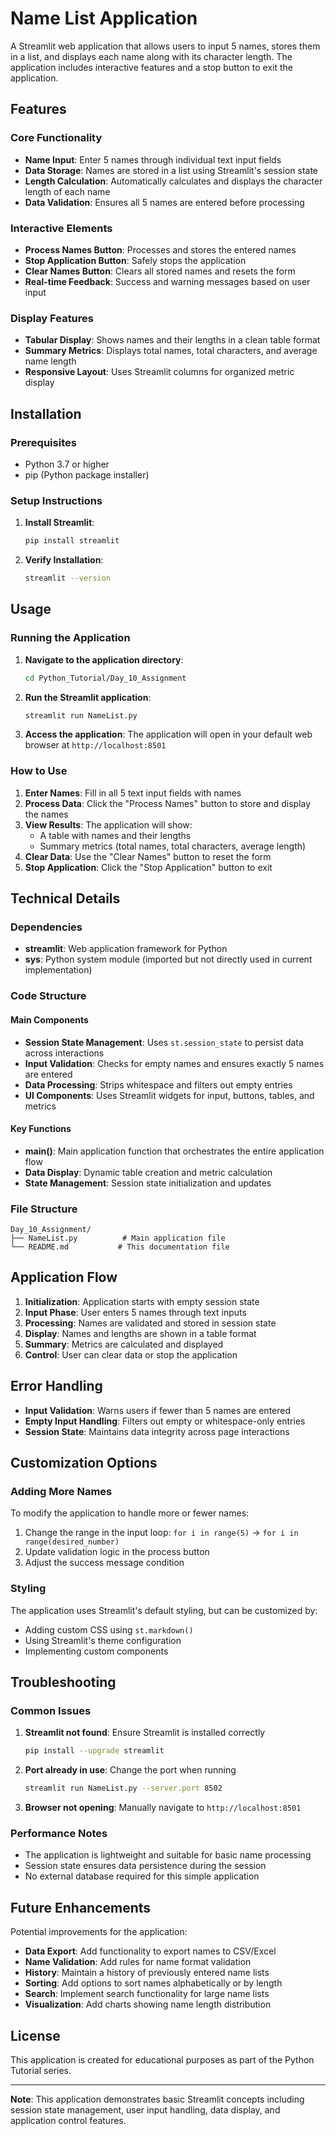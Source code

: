 # Name List Application

A Streamlit web application that allows users to input 5 names, stores them in a list, and displays each name along with its character length. The application includes interactive features and a stop button to exit the application.

## Features

### Core Functionality
- **Name Input**: Enter 5 names through individual text input fields
- **Data Storage**: Names are stored in a list using Streamlit's session state
- **Length Calculation**: Automatically calculates and displays the character length of each name
- **Data Validation**: Ensures all 5 names are entered before processing

### Interactive Elements
- **Process Names Button**: Processes and stores the entered names
- **Stop Application Button**: Safely stops the application
- **Clear Names Button**: Clears all stored names and resets the form
- **Real-time Feedback**: Success and warning messages based on user input

### Display Features
- **Tabular Display**: Shows names and their lengths in a clean table format
- **Summary Metrics**: Displays total names, total characters, and average name length
- **Responsive Layout**: Uses Streamlit columns for organized metric display

## Installation

### Prerequisites
- Python 3.7 or higher
- pip (Python package installer)

### Setup Instructions

1. **Install Streamlit**:
   ```bash
   pip install streamlit
   ```

2. **Verify Installation**:
   ```bash
   streamlit --version
   ```

## Usage

### Running the Application

1. **Navigate to the application directory**:
   ```bash
   cd Python_Tutorial/Day_10_Assignment
   ```

2. **Run the Streamlit application**:
   ```bash
   streamlit run NameList.py
   ```

3. **Access the application**: The application will open in your default web browser at `http://localhost:8501`

### How to Use

1. **Enter Names**: Fill in all 5 text input fields with names
2. **Process Data**: Click the "Process Names" button to store and display the names
3. **View Results**: The application will show:
   - A table with names and their lengths
   - Summary metrics (total names, total characters, average length)
4. **Clear Data**: Use the "Clear Names" button to reset the form
5. **Stop Application**: Click the "Stop Application" button to exit

## Technical Details

### Dependencies
- **streamlit**: Web application framework for Python
- **sys**: Python system module (imported but not directly used in current implementation)

### Code Structure

#### Main Components
- **Session State Management**: Uses `st.session_state` to persist data across interactions
- **Input Validation**: Checks for empty names and ensures exactly 5 names are entered
- **Data Processing**: Strips whitespace and filters out empty entries
- **UI Components**: Uses Streamlit widgets for input, buttons, tables, and metrics

#### Key Functions
- **main()**: Main application function that orchestrates the entire application flow
- **Data Display**: Dynamic table creation and metric calculation
- **State Management**: Session state initialization and updates

### File Structure
```
Day_10_Assignment/
├── NameList.py          # Main application file
└── README.md           # This documentation file
```

## Application Flow

1. **Initialization**: Application starts with empty session state
2. **Input Phase**: User enters 5 names through text inputs
3. **Processing**: Names are validated and stored in session state
4. **Display**: Names and lengths are shown in a table format
5. **Summary**: Metrics are calculated and displayed
6. **Control**: User can clear data or stop the application

## Error Handling

- **Input Validation**: Warns users if fewer than 5 names are entered
- **Empty Input Handling**: Filters out empty or whitespace-only entries
- **Session State**: Maintains data integrity across page interactions

## Customization Options

### Adding More Names
To modify the application to handle more or fewer names:
1. Change the range in the input loop: `for i in range(5)` → `for i in range(desired_number)`
2. Update validation logic in the process button
3. Adjust the success message condition

### Styling
The application uses Streamlit's default styling, but can be customized by:
- Adding custom CSS using `st.markdown()`
- Using Streamlit's theme configuration
- Implementing custom components

## Troubleshooting

### Common Issues

1. **Streamlit not found**: Ensure Streamlit is installed correctly
   ```bash
   pip install --upgrade streamlit
   ```

2. **Port already in use**: Change the port when running
   ```bash
   streamlit run NameList.py --server.port 8502
   ```

3. **Browser not opening**: Manually navigate to `http://localhost:8501`

### Performance Notes
- The application is lightweight and suitable for basic name processing
- Session state ensures data persistence during the session
- No external database required for this simple application

## Future Enhancements

Potential improvements for the application:
- **Data Export**: Add functionality to export names to CSV/Excel
- **Name Validation**: Add rules for name format validation
- **History**: Maintain a history of previously entered name lists
- **Sorting**: Add options to sort names alphabetically or by length
- **Search**: Implement search functionality for large name lists
- **Visualization**: Add charts showing name length distribution

## License

This application is created for educational purposes as part of the Python Tutorial series.

---

**Note**: This application demonstrates basic Streamlit concepts including session state management, user input handling, data display, and application control features. 
